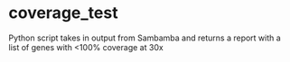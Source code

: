 # coverage_test
Python script takes in output from Sambamba and returns a report with a list of genes with &lt;100% coverage at 30x
